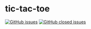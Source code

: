 # tic-tac-toe

[![GitHub issues](https://img.shields.io/github/issues/xylene1980/tic-tac-toe.svg)](https://github.com/xylene1980/tic-tac-toe/issues?q=is%3Aopen+is%3Aissue)
[![GitHub closed issues](https://img.shields.io/github/issues/xylene1980/tic-tac-toe.svg)](https://github.com/xylene1980/tic-tac-toe/issues?q=is%3Aissue+is%3Aclosed)


